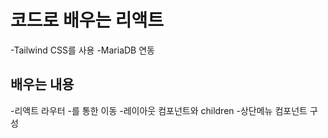 # 코드로 배우는 리액트
-Tailwind CSS를 사용
-MariaDB 연동

## 배우는 내용
-리액트 라우터
-<Link>를 통한 이동
-레이아웃 컴포넌트와 children
-상단메뉴 컴포넌트 구성
